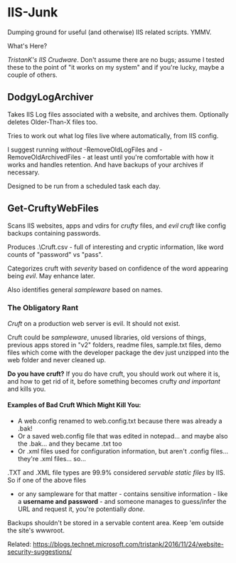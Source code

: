 # IIS-Junk
Dumping ground for useful (and otherwise) IIS related scripts. YMMV.

What's Here?

_TristanK's IIS Crudware_. Don't assume there are no bugs; assume I tested these to the point of 
"it works on my system" and if you're lucky, maybe a couple of others.

## DodgyLogArchiver

Takes IIS Log files associated with a website, and archives them. Optionally deletes Older-Than-X files too.

Tries to work out what log files live where automatically, from IIS config.

I suggest running _without_ -RemoveOldLogFiles and -RemoveOldArchivedFiles   - at least until you're comfortable
with how it works and handles retention. And have backups of your archives if necessary.

Designed to be run from a scheduled task each day.


## Get-CruftyWebFiles

Scans IIS websites, apps and vdirs for _crufty_ files, and _evil cruft_ like config backups containing passwords.

Produces .\Cruft.csv - full of interesting and cryptic information, like word counts of "password" vs "pass".

Categorizes cruft with _severity_ based on confidence of the word appearing being _evil_. May enhance later.

Also identifies general _sampleware_ based on names.

### The Obligatory Rant

_Cruft_ on a production web server is evil. It should not exist.

Cruft could be _sampleware_, unused libraries, old versions of things, previous apps stored in "v2" folders,
readme files, sample.txt files, demo files which come with the developer package the dev just unzipped into
the web folder and never cleaned up.

**Do you have cruft?** If you do have cruft, you should work out where it is, and how to get rid of it, 
before something becomes crufty *and important* and kills you.

#### Examples of Bad Cruft Which Might Kill You: 
 - A web.config renamed to web.config.txt because there was already a .bak!
 - Or a saved web.config file that was edited in notepad... and maybe also the .bak... and they became .txt too
 - Or .xml files used for configuration information, but aren't .config files... they're .xml files... so...
 
.TXT and .XML file types are 99.9% considered _servable static files_ by IIS. So if one of the above files
- or any sampleware for that matter - contains sensitive information - like a **username and password** - and 
someone manages to guess/infer the URL and request it, you're potentially *done*.
 
Backups shouldn't be stored in a servable content area. Keep 'em outside the site's wwwroot.

Related: https://blogs.technet.microsoft.com/tristank/2016/11/24/website-security-suggestions/ 
